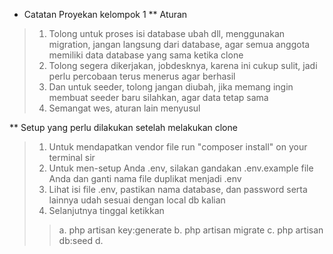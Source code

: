 * Catatan Proyekan kelompok 1
** Aturan
> 1. Tolong untuk proses isi database ubah dll, menggunakan migration, jangan langsung dari database, agar semua anggota memiliki data database yang sama ketika clone
> 2. Tolong segera dikerjakan, jobdesknya, karena ini cukup sulit, jadi perlu percobaan terus menerus agar berhasil
> 3. Dan untuk seeder, tolong jangan diubah, jika memang ingin membuat seeder baru silahkan, agar data tetap sama
> 3. Semangat wes, aturan lain menyusul

** Setup yang perlu dilakukan setelah melakukan clone
> 1. Untuk mendapatkan vendor file run "composer install" on your terminal sir
> 2. Untuk men-setup Anda .env, silakan gandakan .env.example file Anda dan ganti nama file duplikat menjadi .env
> 3. Lihat isi file .env, pastikan nama database, dan password serta lainnya udah sesuai dengan local db kalian
> 4. Selanjutnya tinggal ketikkan
>> a. php artisan key:generate
>> b. php artisan migrate
>> c. php artisan db:seed
>> d. 
